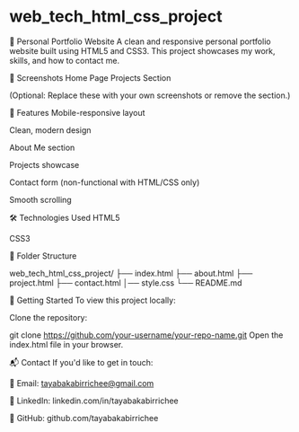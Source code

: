 # web_tech_html_css_project
💼 Personal Portfolio Website
A clean and responsive personal portfolio website built using HTML5 and CSS3. This project showcases my work, skills, and how to contact me.

📸 Screenshots
Home Page	Projects Section

(Optional: Replace these with your own screenshots or remove the section.)

🎯 Features
Mobile-responsive layout

Clean, modern design

About Me section

Projects showcase

Contact form (non-functional with HTML/CSS only)

Smooth scrolling 

🛠️ Technologies Used
HTML5

CSS3

📁 Folder Structure

web_tech_html_css_project/
├── index.html
├── about.html
├── project.html
├── contact.html
│── style.css
└── README.md

🚀 Getting Started
To view this project locally:

Clone the repository:

git clone https://github.com/your-username/your-repo-name.git
Open the index.html file in your browser.

📬 Contact
If you'd like to get in touch:

📧 Email: tayabakabirrichee@gmail.com

💼 LinkedIn: linkedin.com/in/tayabakabirrichee

🐙 GitHub: github.com/tayabakabirrichee
